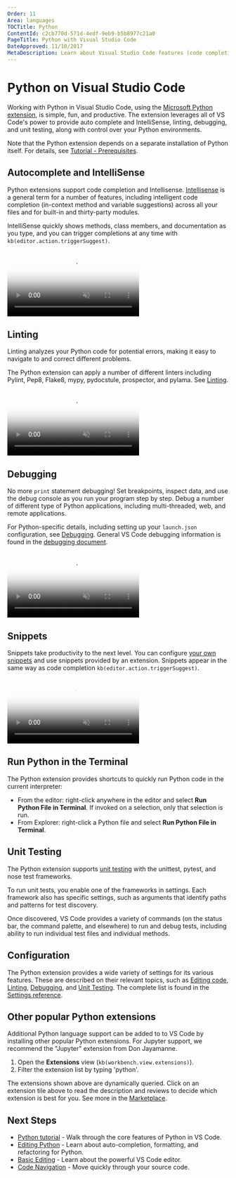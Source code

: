 ```yaml
---
Order: 11
Area: languages
TOCTitle: Python
ContentId: c2cb770d-571d-4edf-9eb9-b5b8977c21a0
PageTitle: Python with Visual Studio Code
DateApproved: 11/10/2017
MetaDescription: Learn about Visual Studio Code features (code completion, debugging, snippets, linting) for Python.
---
```

# Python on Visual Studio Code

Working with Python in Visual Studio Code, using the [Microsoft Python extension](https://marketplace.visualstudio.com/items?itemName=ms-python.python), is simple, fun, and productive. The extension leverages all of VS Code's power to provide auto complete and IntelliSense, linting, debugging, and unit testing, along with control over your Python environments.

Note that the Python extension depends on a separate installation of Python itself. For details, see [Tutorial - Prerequisites](/docs/python/python-tutorial.md#prerequisites).

## Autocomplete and IntelliSense

Python extensions support code completion and Intellisense. [Intellisense](/docs/editor/intellisense.md) is a general term for a number of features, including intelligent code completion (in-context method and variable suggestions) across all your files and for built-in and thirty-party modules.

IntelliSense quickly shows methods, class members, and documentation as you type, and you can trigger completions at any time with `kb(editor.action.triggerSuggest)`.

<video id="python-code-completion-video" src="https://az754404.vo.msecnd.net/public/python-intellisense.mp4" poster="/images/python_python-intellisense-placeholder.png" autoplay loop controls muted></video>

## Linting

Linting analyzes your Python code for potential errors, making it easy to navigate to and correct different problems.

The Python extension can apply a number of different linters including Pylint, Pep8, Flake8, mypy, pydocstule, prospector, and pylama. See [Linting](/docs/python/linting.md).

<video id="python-linting-video" src="https://az754404.vo.msecnd.net/public/python-linting.mp4" poster="/images/python_python-linting-placeholder.png" autoplay loop controls muted></video>

## Debugging

No more `print` statement debugging! Set breakpoints, inspect data, and use the debug console as you run your program step by step. Debug a number of different type of Python applications, including multi-threaded, web, and remote applications.

For Python-specific details, including setting up your `launch.json` configuration, see [Debugging](/docs/python/debugging.md). General VS Code debugging information is found in the [debugging document](/docs/editor/debugging.md).

<video id="python-debugging-video" src="https://az754404.vo.msecnd.net/public/python-debugging.mp4" poster="/images/python_python-debugging-placeholder.png" autoplay loop controls muted></video>

## Snippets

Snippets take productivity to the next level. You can configure [your own snippets](/docs/editor/userdefinedsnippets.md) and use snippets provided by an extension. Snippets appear in the same way as code completion `kb(editor.action.triggerSuggest)`.

<video id="python-snippets-video" src="https://az754404.vo.msecnd.net/public/python-snippets.mp4" poster="/images/python_python-snippets-placeholder.png" autoplay loop controls muted></video>

## Run Python in the Terminal

The Python extension provides shortcuts to quickly run Python code in the current interpreter:

- From the editor: right-click anywhere in the editor and select **Run Python File in Terminal**. If invoked on a selection, only that selection is run.
- From Explorer: right-click a Python file and select **Run Python File in Terminal**.

## Unit Testing

The Python extension supports [unit testing](/docs/python/unit-testing.md) with the unittest, pytest, and nose test frameworks.

To run unit tests, you enable one of the frameworks in settings. Each framework also has specific settings, such as arguments that identify paths and patterns for test discovery.

Once discovered, VS Code provides a variety of commands (on the status bar, the command palette, and elsewhere) to run and debug tests, including ability to run individual test files and individual methods.

## Configuration

The Python extension provides a wide variety of settings for its various features. These are described on their relevant topics, such as [Editing code](/docs/python/editing.md), [Linting](/docs/python/linting.md), [Debugging](/docs/python/debugging.md), and [Unit Testing](/docs/python/unit-testing.md). The complete list is found in the [Settings reference](/docs/python/settings-reference.md).

## Other popular Python extensions

Additional Python language support can be added to to VS Code by installing other popular Python extensions. For Jupyter support, we recommend the "Jupyter" extension from Don Jayamanne.

1. Open the **Extensions** view (`kb(workbench.view.extensions)`).
1. Filter the extension list by typing 'python'.

<div class="marketplace-extensions-python"></div>

The extensions shown above are dynamically queried. Click on an extension tile above to read the description and reviews to decide which extension is best for you. See more in the [Marketplace](https://marketplace.visualstudio.com/vscode).

## Next Steps

- [Python tutorial](/docs/python/python-tutorial.md) - Walk through the core features of Python in VS Code.
- [Editing Python](/docs/python/editing.md) - Learn about auto-completion, formatting, and refactoring for Python.
- [Basic Editing](/docs/editor/codebasics.md) - Learn about the powerful VS Code editor.
- [Code Navigation](/docs/editor/editingevolved.md) - Move quickly through your source code.

